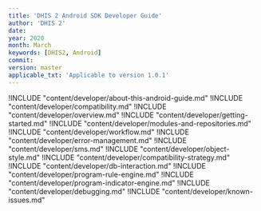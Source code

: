 ```yaml
---
title: 'DHIS 2 Android SDK Developer Guide'
author: 'DHIS 2'
date:
year: 2020
month: March
keywords: [DHIS2, Android]
commit:
version: master
applicable_txt: 'Applicable to version 1.0.1'
---
```

<!--DHIS2-SECTION-ID:index-->

!INCLUDE "content/developer/about-this-android-guide.md"
!INCLUDE "content/developer/compatibility.md"
!INCLUDE "content/developer/overview.md"
!INCLUDE "content/developer/getting-started.md"
!INCLUDE "content/developer/modules-and-repositories.md"
!INCLUDE "content/developer/workflow.md"
!INCLUDE "content/developer/error-management.md"
!INCLUDE "content/developer/sms.md"
!INCLUDE "content/developer/object-style.md"
!INCLUDE "content/developer/compatibility-strategy.md"
!INCLUDE "content/developer/db-interaction.md"
!INCLUDE "content/developer/program-rule-engine.md"
!INCLUDE "content/developer/program-indicator-engine.md"
!INCLUDE "content/developer/debugging.md"
!INCLUDE "content/developer/known-issues.md"
